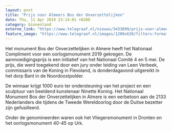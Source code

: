 ```yaml
---
layout: post
title: "Prijs voor Almeers Bos der Onverzettelijken"
date: Thu, 11 Apr 2019 23:14:01 +0200
category: binnenland
externe_link: "https://www.telegraaf.nl/nieuws/3433899/prijs-voor-almeers-bos-der-onverzettelijken"
feature_image: "https://www.telegraaf.nl/images/1200x630/filters:format(jpeg):quality(80)/cdn-kiosk-api.telegraaf.nl/c0b4207a-5c9e-11e9-b172-02d1dbdc35d1.JPG"
---
```


<p class="intro">Het monument Bos der Onverzettelijken in Almere heeft het Nationaal Compliment voor een oorlogsmonument 2019 gekregen. De aanmoedigingsprijs is een initiatief van het Nationaal Comité 4 en 5 mei. De prijs, die werd toegekend door een jury onder leiding van Leen Verbeek, commissaris van de Koning in Flevoland, is donderdagavond uitgereikt in het dorp Bant in de Noordoostpolder.</p> <p>De winnaar krijgt 1000 euro ter ondersteuning van het project en een sculptuur van beeldend kunstenaar Ninette Koning. Het Nationaal Monument Bos der Onverzettelijken in Almere is een eerbetoon aan de 2133 Nederlanders die tijdens de Tweede Wereldoorlog door de Duitse bezetter zijn gefusilleerd.</p><p>Onder de genomineerden waren ook het Vliegersmonument in Dronten en het oorlogsmonument 40-45 op Urk.</p>
